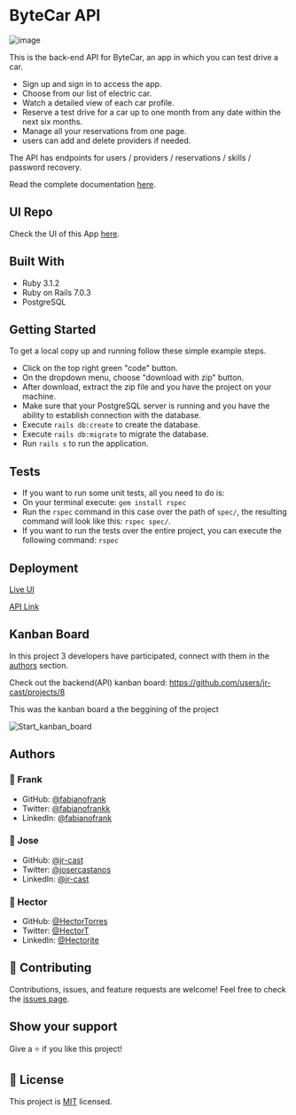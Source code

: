 # ByteCar API

![image](https://user-images.githubusercontent.com/58822719/194433219-379f891c-8a17-4f30-8046-746035d01dea.png)

This is the back-end API for ByteCar, an app in which you can test drive a car.

- Sign up and sign in to access the app.
- Choose from our list of electric car.
- Watch a detailed view of each car profile.
- Reserve a test drive for a car up to one month from any date within the next six months.
- Manage all your reservations from one page.
- users can add and delete providers if needed.

The API has endpoints for users / providers / reservations / skills / password recovery.

Read the complete documentation [here]().

## UI Repo

Check the UI of this App [here](https://github.com/jr-cast/bytecar).

## Built With

- Ruby 3.1.2
- Ruby on Rails 7.0.3
- PostgreSQL

## Getting Started

To get a local copy up and running follow these simple example steps.

- Click on the top right green "code" button.
- On the dropdown menu, choose "download with zip" button.
- After download, extract the zip file and you have the project on your machine.
- Make sure that your PostgreSQL server is running and you have the ability to establish connection with the database.
- Execute `rails db:create` to create the database.
- Execute `rails db:migrate` to migrate the database.
- Run `rails s` to run the application.

## Tests

- If you want to run some unit tests, all you need to do is:
- On your terminal execute: `gem install rspec`
- Run the `rspec` command in this case over the path of `spec/`, the resulting command will look like this: `rspec spec/`.
- If you want to run the tests over the entire project, you can execute the following command: `rspec`

## Deployment

[Live UI]()

[API Link]()

## Kanban Board

In this project 3 developers have participated, connect with them in the [authors](#authors) section.

Check out the backend(API) kanban board: https://github.com/users/jr-cast/projects/8

This was the kanban board a the beggining of the project

![Start_kanban_board](https://user-images.githubusercontent.com/68971295/194431486-c8364654-3faa-49a7-8ea2-f4b954b8d793.png)

## Authors

### 👤 Frank

- GitHub: [@fabianofrank](https://github.com/fabianofrank)
- Twitter: [@fabianofrankk](https://twitter.com/fabianofrankk)
- LinkedIn: [@fabianofrank](https://www.linkedin.com/in/fabianofrank/)

### 👤 Jose

- GitHub: [@jr-cast](https://github.com/jr-cast)
- Twitter: [@josercastanos](https://twitter.com/josercastanos)
- LinkedIn: [@jr-cast](https://linkedin.com/in/jr-cast)

### 👤 Hector

- GitHub: [@HectorTorres](https://github.com/HectorTorresE)
- Twitter: [@HectorT](https://twitter.com/HectorT00406915)
- LinkedIn: [@Hectorjte](https://www.linkedin.com/in/hectorjte/)

## 🤝 Contributing

Contributions, issues, and feature requests are welcome!
Feel free to check the [issues page](../../issues/).

## Show your support

Give a ⭐️ if you like this project!

## 📝 License

This project is [MIT](./LICENSE) licensed.
